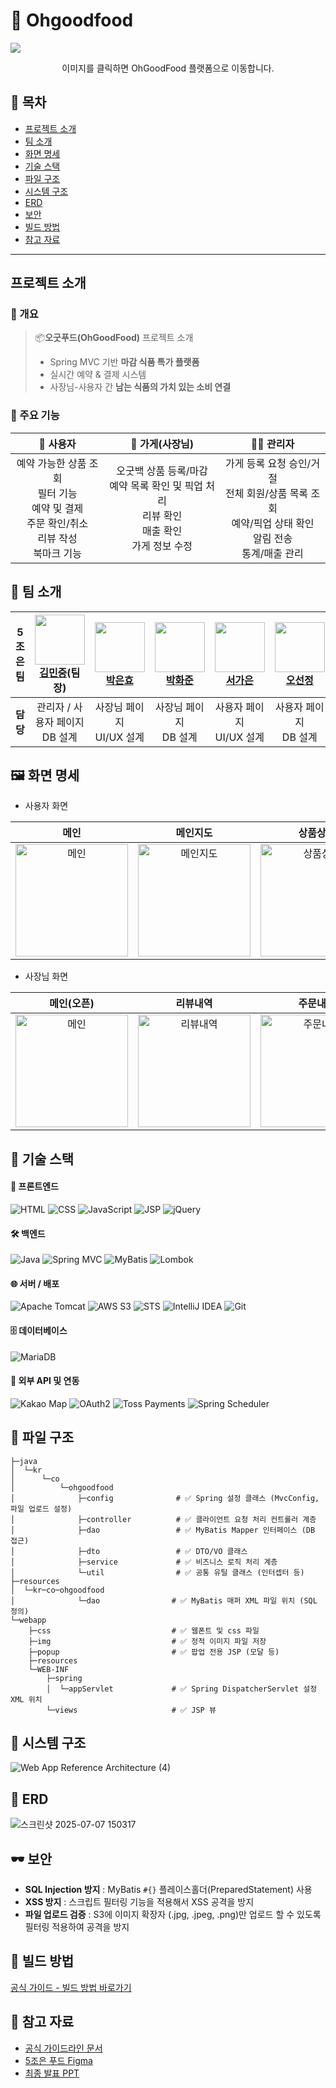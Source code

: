 # 🥖 Ohgoodfood
<a href="https://ohgoodfood.com/" >
<img src="https://github.com/user-attachments/assets/3a256130-789b-4b20-b158-7f429e61fd44">
</a>

<p align="center">이미지를 클릭하면 OhGoodFood 플랫폼으로 이동합니다.</p>

## 🔗 목차
- [프로젝트 소개](#프로젝트-소개)
- [팀 소개](#팀-소개)
- [화면 명세](#화면-명세)
- [기술 스택](#기술-스택)
- [파일 구조](#파일-구조)
- [시스템 구조](#시스템-구조)
- [ERD](#erd)
- [보안](#보안)
- [빌드 방법](#빌드-방법)
- [참고 자료](#참고-자료)
  
---

## 프로젝트 소개

### 📖 개요
> 📦**오굿푸드(OhGoodFood)** 프로젝트 소개
> 
> - Spring MVC 기반 **마감 식품 특가 플랫폼**  
> - 실시간 예약 & 결제 시스템  
> - 사장님-사용자 간 **남는 식품의 가치 있는 소비 연결**

### 🎯 주요 기능
| 👤 사용자   | 🏪 가게(사장님) | 👨‍💼 관리자   |
|:--------------:|:--------------:|:--------------:|
| 예약 가능한 상품 조회<br>필터 기능<br>예약 및 결제<br>주문 확인/취소<br>리뷰 작성<br>북마크 기능 | 오굿백 상품 등록/마감<br>예약 목록 확인 및 픽업 처리<br>리뷰 확인<br>매출 확인<br>가게 정보 수정 | 가게 등록 요청 승인/거절<br>전체 회원/상품 목록 조회<br>예약/픽업 상태 확인<br>알림 전송<br>통계/매출 관리 |

<a id="팀-소개"></a>
## 👥 팀 소개
| 5조은팀   | <img src="https://github.com/minsss0726.png" width="80"><br>[김민중](https://github.com/minsss0726)(팀장)        | <img src="https://github.com/parkeunhyo.png" width="80"><br>[박은효](https://github.com/parkeunhyo)        | <img src="https://github.com/window101.png" width="80"><br>[박화준](https://github.com/window101)        | <img src="https://github.com/gaaaani.png" width="80"><br>[서가은](https://github.com/gaaaani)        | <img src="https://github.com/sunJ0120.png" width="80"><br>[오선정](https://github.com/sunJ0120)        |
|----------|:----------------------------------------------------------------------------------------------------:|:----------------------------------------------------------------------------------------------------:|:----------------------------------------------------------------------------------------------------:|:----------------------------------------------------------------------------------------------------:|:----------------------------------------------------------------------------------------------------:|
| **담당** | 관리자 / 사용자 페이지<br>DB 설계                                                                       | 사장님 페이지<br>UI/UX 설계                                                                          | 사장님 페이지<br>DB 설계                                                                            | 사용자 페이지<br>UI/UX 설계                                                                         | 사용자 페이지<br>DB 설계                                                                             |


<a id="화면-명세"></a>
## 🖼 화면 명세

- 사용자 화면

| 메인 | 메인지도 | 상품상세 | 주문내역 | 마이페이지 |
|:----:|:--------:|:--------:|:--------:|:----------:|
| <img src="https://github.com/user-attachments/assets/43aa6b17-9378-47b3-b098-2de6e8a4c2d6" alt="메인" width="180"/> | <img src="https://github.com/user-attachments/assets/f13ebd3b-6e22-45fe-a9cd-fe929e625b17" alt="메인지도" width="180"/> | <img src="https://github.com/user-attachments/assets/6656aa0c-602e-4da0-b403-122009ff9dd2" alt="상품상세" width="180"/> | <img src="https://github.com/user-attachments/assets/c2daa586-8c56-45ea-96e7-67598ce15a7d" alt="주문내역" width="180"/> | <img src="https://github.com/user-attachments/assets/cd7d4e25-2888-4b75-994f-b21195825806" alt="마이페이지" width="180"/> |

- 사장님 화면

| 메인(오픈) | 리뷰내역 | 주문내역 | 마이페이지 | 매출확인 |
|:----------:|:--------:|:--------:|:----------:|:--------:|
| <img src="https://github.com/user-attachments/assets/b1b91feb-a539-4a39-ad78-97061166c063" alt="메인" width="180"/> | <img src="https://github.com/user-attachments/assets/4432ca39-bb22-4ea6-97b5-11679abad75c" alt="리뷰내역" width="180"/> | <img src="https://github.com/user-attachments/assets/8b45886f-0bfa-49ec-8aca-243893ae0c9a" alt="주문내역" width="180"/> | <img src="https://github.com/user-attachments/assets/7853e635-3874-4cbd-90c6-1a020610c1b2" alt="마이페이지" width="180"/> | <img src="https://github.com/user-attachments/assets/b1ab4c36-164d-4c45-957c-8c67ebaeaa441" alt="매출확인" width="180"/> |


<a id="기술-스택"></a>
## 🔧 기술 스택

#### 📌 프론트엔드  
![HTML](https://img.shields.io/badge/HTML5-E34F26?style=for-the-badge&logo=html5&logoColor=white)
![CSS](https://img.shields.io/badge/CSS3-1572B6?style=for-the-badge&logo=css3&logoColor=white)
![JavaScript](https://img.shields.io/badge/JavaScript-F7DF1E?style=for-the-badge&logo=javascript&logoColor=black)
![JSP](https://img.shields.io/badge/JSP-007396?style=for-the-badge&logo=java&logoColor=white)
![jQuery](https://img.shields.io/badge/jQuery-0769AD?style=for-the-badge&logo=jquery&logoColor=white)

#### 🛠 백엔드  
![Java](https://img.shields.io/badge/Java-007396?style=for-the-badge&logo=java&logoColor=white)
![Spring MVC](https://img.shields.io/badge/Spring%20MVC-6DB33F?style=for-the-badge&logo=spring&logoColor=white)
![MyBatis](https://img.shields.io/badge/MyBatis-000000?style=for-the-badge&logo=apache&logoColor=white)
![Lombok](https://img.shields.io/badge/Lombok-FF0000?style=for-the-badge&logo=lombok&logoColor=white)

#### 🌐 서버 / 배포  
![Apache Tomcat](https://img.shields.io/badge/Tomcat-F8DC75?style=for-the-badge&logo=apachetomcat&logoColor=black)
![AWS S3](https://img.shields.io/badge/Amazon_S3-569A31?style=for-the-badge&logo=amazonaws&logoColor=white)
![STS](https://img.shields.io/badge/STS-6DB33F?style=for-the-badge&logo=spring&logoColor=white)
![IntelliJ IDEA](https://img.shields.io/badge/IntelliJIDEA-000000?style=for-the-badge&logo=intellijidea&logoColor=white)
![Git](https://img.shields.io/badge/Git-F05032?style=for-the-badge&logo=git&logoColor=white)

#### 🗄 데이터베이스  
![MariaDB](https://img.shields.io/badge/MariaDB-003545?style=for-the-badge&logo=mariadb&logoColor=white)

#### 🔌 외부 API 및 연동  
![Kakao Map](https://img.shields.io/badge/Kakao%20Map-FFCD00?style=for-the-badge&logo=kakaotalk&logoColor=000000)
![OAuth2](https://img.shields.io/badge/OAuth2-3C3C3C?style=for-the-badge&logo=openid&logoColor=white)
![Toss Payments](https://img.shields.io/badge/Toss%20Payments-1B64DA?style=for-the-badge&logo=toss&logoColor=white)
![Spring Scheduler](https://img.shields.io/badge/Scheduler-6DB33F?style=for-the-badge&logo=spring&logoColor=white)


<a id="파일-구조"></a>
## 📂 파일 구조
```plaintext
├─java
│  └─kr
│      └─co
│          └─ohgoodfood
│              ├─config              # ✅ Spring 설정 클래스 (MvcConfig, 파일 업로드 설정)
│              ├─controller          # ✅ 클라이언트 요청 처리 컨트롤러 계층
│              ├─dao                 # ✅ MyBatis Mapper 인터페이스 (DB 접근)
│              ├─dto                 # ✅ DTO/VO 클래스
│              ├─service             # ✅ 비즈니스 로직 처리 계층
│              └─util                # ✅ 공통 유틸 클래스 (인터셉터 등)
├─resources
│  └─kr─co─ohgoodfood
│              └─dao                # ✅ MyBatis 매퍼 XML 파일 위치 (SQL 정의)
└─webapp
    ├─css                           # ✅ 웹폰트 및 css 파일
    ├─img                           # ✅ 정적 이미지 파일 저장
    ├─popup                         # ✅ 팝업 전용 JSP (모달 등)
    ├─resources                     
    └─WEB-INF
        ├─spring
        │  └─appServlet             # ✅ Spring DispatcherServlet 설정 XML 위치
        └─views                     # ✅ JSP 뷰
```

<a id="시스템-구조"></a>
## 🧱 시스템 구조
![Web App Reference Architecture (4)](https://github.com/user-attachments/assets/80b0beb8-da97-40cc-8f59-39cdda950769)

<a id="erd"></a>
## 🧾 ERD
![스크린샷 2025-07-07 150317](https://github.com/user-attachments/assets/263012c9-a619-4776-83f9-20d20f1df6fc)

<a id="보안"></a>
## 🕶️ 보안
- **SQL Injection 방지** : MyBatis `#{}` 플레이스홀더(PreparedStatement) 사용  
- **XSS 방지** : 스크립트 필터링 기능을 적용해서 XSS 공격을 방지
- **파일 업로드 검증** : S3에 이미지 확장자 (.jpg, .jpeg, .png)만 업로드 할 수 있도록 필터링 적용하여 공격을 방지

<a id="빌드-방법"></a>
## 🚀 빌드 방법

[공식 가이드 - 빌드 방법 바로가기](https://ohgoodteam.github.io/OhGoodFood/#%EB%B9%8C%EB%93%9C-%EB%B0%A9%EB%B2%95)

<a id="참고-자료"></a>
## 📖 참고 자료

- [공식 가이드라인 문서](https://ohgoodteam.github.io/OhGoodFood/)
- [5조은 푸드 Figma](https://www.figma.com/design/f2ieVUQKNfVIqfFrbhewRq/1%EC%B0%A8%ED%94%84%EB%A1%9C%EC%A0%9D%ED%8A%B8-5%EC%A1%B0%EC%9D%80%ED%91%B8%EB%93%9C-?node-id=1079-503&t=2tb5WPb0wNlATegH-1)
- [최종 발표 PPT](https://www.canva.com/design/DAGscPRea8Y/DAbihV2EW7xIso0zTB5fFw/view?utm_content=DAGscPRea8Y&utm_campaign=designshare&utm_medium=link2&utm_source=uniquelinks&utlId=h74728b40d1)
